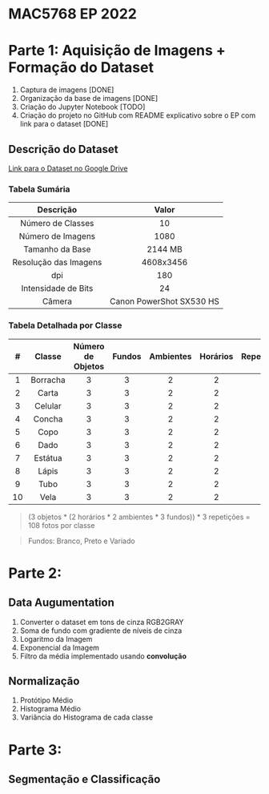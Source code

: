 # MAC5768 EP 2022

# Parte 1: Aquisição de Imagens + Formação do Dataset
1. Captura de imagens [DONE]
2. Organização da base de imagens [DONE]
3. Criação do Jupyter Notebook [TODO]
4. Criação do projeto no GitHub com README explicativo sobre o EP com link para o dataset [DONE]

## Descrição do Dataset
[Link para o Dataset no Google Drive](https://drive.google.com/drive/folders/1Zplj-5pfgdX2heNs4wEfinPCgnrLnIvQ)

### Tabela Sumária

| **Descrição**         | **Valor**                |
|:---------------------:|:------------------------:|
| Número de Classes     | 10                       |
| Número de Imagens     | 1080                     |
| Tamanho da Base       | 2144 MB                  |
| Resolução das Imagens | 4608x3456                |
| dpi                   | 180                      |
| Intensidade de Bits   | 24                       |
| Câmera                | Canon PowerShot SX530 HS |

### Tabela Detalhada por Classe

| **#** | **Classe** | **Número de Objetos** | **Fundos** | **Ambientes** | **Horários** | **Repetições** | **Número de Imagens** |
|:-----:|:----------:|:---------------------:|:----------:|:-------------:|:------------:|:--------------:|:---------------------:|
| 1     | Borracha   | 3                     | 3          | 2             | 2            | 3              | 108                   |
| 2     | Carta      | 3                     | 3          | 2             | 2            | 3              | 108                   |
| 3     | Celular    | 3                     | 3          | 2             | 2            | 3              | 108                   |
| 4     | Concha     | 3                     | 3          | 2             | 2            | 3              | 108                   |
| 5     | Copo       | 3                     | 3          | 2             | 2            | 3              | 108                   |
| 6     | Dado       | 3                     | 3          | 2             | 2            | 3              | 108                   |
| 7     | Estátua    | 3                     | 3          | 2             | 2            | 3              | 108                   |
| 8     | Lápis      | 3                     | 3          | 2             | 2            | 3              | 108                   |
| 9     | Tubo       | 3                     | 3          | 2             | 2            | 3              | 108                   |
| 10    | Vela       | 3                     | 3          | 2             | 2            | 3              | 108                   |

> (3 objetos * (2 horários * 2 ambientes * 3 fundos)) * 3 repetições = 108 fotos por classe

> Fundos: Branco, Preto e Variado

# Parte 2:

## Data Augumentation
1. Converter o dataset em tons de cinza RGB2GRAY
2. Soma de fundo com gradiente de níveis de cinza
3. Logaritmo da Imagem
4. Exponencial da Imagem
5. Filtro da média implementado usando **convolução**

## Normalização
1. Protótipo Médio
2. Histograma Médio
3. Variância do Histograma de cada classe

# Parte 3:

## Segmentação e Classificação